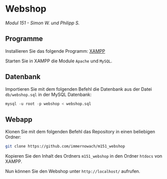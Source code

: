# Webshop
*Modul 151 - Simon W. und Philipp S.*

## Programme

Installieren Sie das folgende Programm: [XAMPP](https://www.apachefriends.org/de/index.html)

Starten Sie in XAMPP die Module `Apache` und `MySQL`.

## Datenbank

Importieren Sie mit dem folgenden Befehl die Datenbank aus der Datei `db/webshop.sql` in der MySQL Datenbank:

```SQL
mysql -u root -p webshop < webshop.sql
```

## Webapp

Klonen Sie mit dem folgenden Befehl das Repository in einen beliebigen Ordner:

```bash
git clone https://github.com/immernowach/m151_webshop
```

Kopieren Sie den Inhalt des Ordners `m151_webshop` in den Ordner `htdocs` von XAMPP.

Nun können Sie den Webshop unter `http://localhost/` aufrufen.